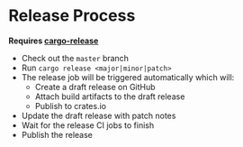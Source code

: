 # Release Process

**Requires [cargo-release](https://github.com/crate-ci/cargo-release)**

- Check out the `master` branch
- Run `cargo release <major|minor|patch>`
- The release job will be triggered automatically which will:
  - Create a draft release on GitHub
  - Attach build artifacts to the draft release
  - Publish to crates.io
- Update the draft release with patch notes
- Wait for the release CI jobs to finish
- Publish the release
